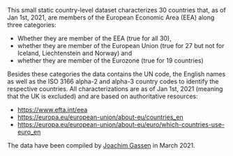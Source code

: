 This small static country-level dataset characterizes 30 countries that, as of Jan 1st, 2021, are members of the European Economic Area (EEA) along three categories:

- Whether they are member of the EEA (true for all 30),
- whether they are member of the European Union (true for 27 but not for Iceland, Liechtenstein and Norway) and
- whether they are member of the Eurozone (true for 19 countries)

Besides these categories the data contains the UN code, the English names as well as the ISO 3166 alpha-2 and alpha-3 country codes to identify the respective countries. All characterizations are as of Jan 1st, 2021 (meaning that the UK is excluded) and are based on authoritative resources:

- https://www.efta.int/eea
- https://europa.eu/european-union/about-eu/countries_en
- https://europa.eu/european-union/about-eu/euro/which-countries-use-euro_en

The data have been compiled by [Joachim Gassen](gassen@hu-berlin.de) in March 2021. 